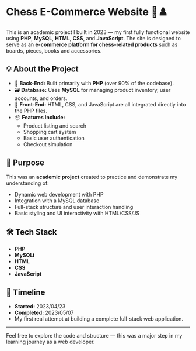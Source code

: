 # Chess E-Commerce Website 🧠♟️

This is an academic project I built in 2023 — my first fully functional website using **PHP**, **MySQL**, **HTML**, **CSS**, and **JavaScript**. The site is designed to serve as an **e-commerce platform for chess-related products** such as boards, pieces, books and accessories.

## 💡 About the Project

- 🧱 **Back-End:** Built primarily with **PHP** (over 90% of the codebase).
- 🗃️ **Database:** Uses **MySQL** for managing product inventory, user accounts, and orders.
- 🎨 **Front-End:** HTML, CSS, and JavaScript are all integrated directly into the PHP files.
- 📦 **Features Include:**
  - Product listing and search
  - Shopping cart system
  - Basic user authentication
  - Checkout simulation

## 🎯 Purpose

This was an **academic project** created to practice and demonstrate my understanding of:
- Dynamic web development with PHP
- Integration with a MySQL database
- Full-stack structure and user interaction handling
- Basic styling and UI interactivity with HTML/CSS/JS

## 🛠️ Tech Stack

- **PHP**
- **MySQLi**
- **HTML**
- **CSS**
- **JavaScript**

## 📅 Timeline

- **Started:** 2023/04/23  
- **Completed:** 2023/05/07  
- My first real attempt at building a complete full-stack web application.

---

Feel free to explore the code and structure — this was a major step in my learning journey as a web developer.
